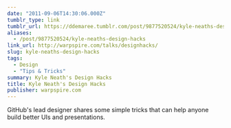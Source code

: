 ```yaml
---
date: "2011-09-06T14:30:06.000Z"
tumblr_type: link
tumblr_url: https://ddemaree.tumblr.com/post/9877520524/kyle-neaths-design-hacks
aliases:
  - /post/9877520524/kyle-neaths-design-hacks
link_url: http://warpspire.com/talks/designhacks/
slug: kyle-neaths-design-hacks
tags:
  - Design
  - "Tips & Tricks"
summary: Kyle Neath's Design Hacks
title: Kyle Neath's Design Hacks
publisher: warpspire.com
---
```


GitHub's lead designer shares some simple tricks that can help anyone build better UIs and presentations.
